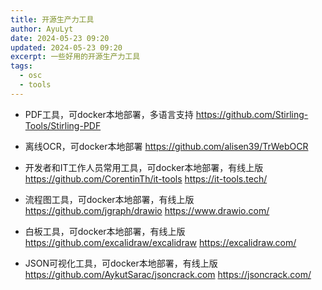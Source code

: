 ```yaml
---
title: 开源生产力工具
author: AyuLyt
date: 2024-05-23 09:20
updated: 2024-05-23 09:20
excerpt: 一些好用的开源生产力工具
tags:
  - osc
  - tools
---
```

- PDF工具，可docker本地部署，多语言支持
https://github.com/Stirling-Tools/Stirling-PDF

- 离线OCR，可docker本地部署
https://github.com/alisen39/TrWebOCR

- 开发者和IT工作人员常用工具，可docker本地部署，有线上版
https://github.com/CorentinTh/it-tools
https://it-tools.tech/

- 流程图工具，可docker本地部署，有线上版
https://github.com/jgraph/drawio
https://www.drawio.com/

- 白板工具，可docker本地部署，有线上版
https://github.com/excalidraw/excalidraw
https://excalidraw.com/

- JSON可视化工具，可docker本地部署，有线上版
https://github.com/AykutSarac/jsoncrack.com
https://jsoncrack.com/
